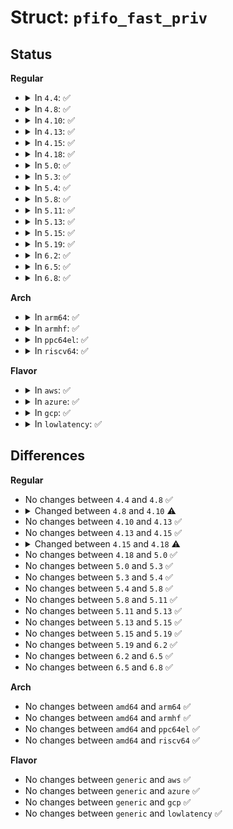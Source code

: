 # Struct: <code>pfifo_fast_priv</code>

## Status
<b>Regular</b>
<ul>
<li>
<details>
<summary>In <code>4.4</code>: ✅</summary>

```c
struct pfifo_fast_priv {
    u32 bitmap;
    struct sk_buff_head q[3];
};
```
</details>
</li>
<li>
<details>
<summary>In <code>4.8</code>: ✅</summary>

```c
struct pfifo_fast_priv {
    u32 bitmap;
    struct sk_buff_head q[3];
};
```
</details>
</li>
<li>
<details>
<summary>In <code>4.10</code>: ✅</summary>

```c
struct pfifo_fast_priv {
    u32 bitmap;
    struct qdisc_skb_head q[3];
};
```
</details>
</li>
<li>
<details>
<summary>In <code>4.13</code>: ✅</summary>

```c
struct pfifo_fast_priv {
    u32 bitmap;
    struct qdisc_skb_head q[3];
};
```
</details>
</li>
<li>
<details>
<summary>In <code>4.15</code>: ✅</summary>

```c
struct pfifo_fast_priv {
    u32 bitmap;
    struct qdisc_skb_head q[3];
};
```
</details>
</li>
<li>
<details>
<summary>In <code>4.18</code>: ✅</summary>

```c
struct pfifo_fast_priv {
    struct skb_array q[3];
};
```
</details>
</li>
<li>
<details>
<summary>In <code>5.0</code>: ✅</summary>

```c
struct pfifo_fast_priv {
    struct skb_array q[3];
};
```
</details>
</li>
<li>
<details>
<summary>In <code>5.3</code>: ✅</summary>

```c
struct pfifo_fast_priv {
    struct skb_array q[3];
};
```
</details>
</li>
<li>
<details>
<summary>In <code>5.4</code>: ✅</summary>

```c
struct pfifo_fast_priv {
    struct skb_array q[3];
};
```
</details>
</li>
<li>
<details>
<summary>In <code>5.8</code>: ✅</summary>

```c
struct pfifo_fast_priv {
    struct skb_array q[3];
};
```
</details>
</li>
<li>
<details>
<summary>In <code>5.11</code>: ✅</summary>

```c
struct pfifo_fast_priv {
    struct skb_array q[3];
};
```
</details>
</li>
<li>
<details>
<summary>In <code>5.13</code>: ✅</summary>

```c
struct pfifo_fast_priv {
    struct skb_array q[3];
};
```
</details>
</li>
<li>
<details>
<summary>In <code>5.15</code>: ✅</summary>

```c
struct pfifo_fast_priv {
    struct skb_array q[3];
};
```
</details>
</li>
<li>
<details>
<summary>In <code>5.19</code>: ✅</summary>

```c
struct pfifo_fast_priv {
    struct skb_array q[3];
};
```
</details>
</li>
<li>
<details>
<summary>In <code>6.2</code>: ✅</summary>

```c
struct pfifo_fast_priv {
    struct skb_array q[3];
};
```
</details>
</li>
<li>
<details>
<summary>In <code>6.5</code>: ✅</summary>

```c
struct pfifo_fast_priv {
    struct skb_array q[3];
};
```
</details>
</li>
<li>
<details>
<summary>In <code>6.8</code>: ✅</summary>

```c
struct pfifo_fast_priv {
    struct skb_array q[3];
};
```
</details>
</li>
</ul>
<b>Arch</b>
<ul>
<li>
<details>
<summary>In <code>arm64</code>: ✅</summary>

```c
struct pfifo_fast_priv {
    struct skb_array q[3];
};
```
</details>
</li>
<li>
<details>
<summary>In <code>armhf</code>: ✅</summary>

```c
struct pfifo_fast_priv {
    struct skb_array q[3];
};
```
</details>
</li>
<li>
<details>
<summary>In <code>ppc64el</code>: ✅</summary>

```c
struct pfifo_fast_priv {
    struct skb_array q[3];
};
```
</details>
</li>
<li>
<details>
<summary>In <code>riscv64</code>: ✅</summary>

```c
struct pfifo_fast_priv {
    struct skb_array q[3];
};
```
</details>
</li>
</ul>
<b>Flavor</b>
<ul>
<li>
<details>
<summary>In <code>aws</code>: ✅</summary>

```c
struct pfifo_fast_priv {
    struct skb_array q[3];
};
```
</details>
</li>
<li>
<details>
<summary>In <code>azure</code>: ✅</summary>

```c
struct pfifo_fast_priv {
    struct skb_array q[3];
};
```
</details>
</li>
<li>
<details>
<summary>In <code>gcp</code>: ✅</summary>

```c
struct pfifo_fast_priv {
    struct skb_array q[3];
};
```
</details>
</li>
<li>
<details>
<summary>In <code>lowlatency</code>: ✅</summary>

```c
struct pfifo_fast_priv {
    struct skb_array q[3];
};
```
</details>
</li>
</ul>

## Differences
<b>Regular</b>
<ul>
<li>
No changes between <code>4.4</code> and <code>4.8</code> ✅
</li>
<li>
<details>
<summary>Changed between <code>4.8</code> and <code>4.10</code> ⚠️</summary>
<ul>
<li>
<b>Field type changed. </b>
<code>struct sk_buff_head q[3]</code> ➡️ <code>struct qdisc_skb_head q[3]</code>
</li>
</ul>
</details>
</li>
<li>
No changes between <code>4.10</code> and <code>4.13</code> ✅
</li>
<li>
No changes between <code>4.13</code> and <code>4.15</code> ✅
</li>
<li>
<details>
<summary>Changed between <code>4.15</code> and <code>4.18</code> ⚠️</summary>
<ul>
<li>
<b>Field removed. </b>
<code>u32 bitmap</code>
</li>
<li>
<b>Field type changed. </b>
<code>struct qdisc_skb_head q[3]</code> ➡️ <code>struct skb_array q[3]</code>
</li>
</ul>
</details>
</li>
<li>
No changes between <code>4.18</code> and <code>5.0</code> ✅
</li>
<li>
No changes between <code>5.0</code> and <code>5.3</code> ✅
</li>
<li>
No changes between <code>5.3</code> and <code>5.4</code> ✅
</li>
<li>
No changes between <code>5.4</code> and <code>5.8</code> ✅
</li>
<li>
No changes between <code>5.8</code> and <code>5.11</code> ✅
</li>
<li>
No changes between <code>5.11</code> and <code>5.13</code> ✅
</li>
<li>
No changes between <code>5.13</code> and <code>5.15</code> ✅
</li>
<li>
No changes between <code>5.15</code> and <code>5.19</code> ✅
</li>
<li>
No changes between <code>5.19</code> and <code>6.2</code> ✅
</li>
<li>
No changes between <code>6.2</code> and <code>6.5</code> ✅
</li>
<li>
No changes between <code>6.5</code> and <code>6.8</code> ✅
</li>
</ul>
<b>Arch</b>
<ul>
<li>
No changes between <code>amd64</code> and <code>arm64</code> ✅
</li>
<li>
No changes between <code>amd64</code> and <code>armhf</code> ✅
</li>
<li>
No changes between <code>amd64</code> and <code>ppc64el</code> ✅
</li>
<li>
No changes between <code>amd64</code> and <code>riscv64</code> ✅
</li>
</ul>
<b>Flavor</b>
<ul>
<li>
No changes between <code>generic</code> and <code>aws</code> ✅
</li>
<li>
No changes between <code>generic</code> and <code>azure</code> ✅
</li>
<li>
No changes between <code>generic</code> and <code>gcp</code> ✅
</li>
<li>
No changes between <code>generic</code> and <code>lowlatency</code> ✅
</li>
</ul>
